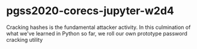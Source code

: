 # pgss2020-corecs-jupyter-w2d4
Cracking hashes is the fundamental attacker activity. In this culmination of what we've learned in Python so far, we roll our own prototype password cracking utility

